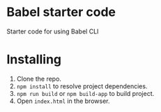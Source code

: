 # Babel starter code

Starter code for using Babel CLI

# Installing

1. Clone the repo.
2. `npm install` to resolve project dependencies.
3. `npm run build` or `npm build-app` to build project.
4. Open `index.html` in the browser.
